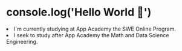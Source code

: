 # console.log('Hello World 👋')

<li>I´m currently studying at App Academy the SWE Online Program.
<li>I seek to study after App Academy the Math and Data Science Engineering.
